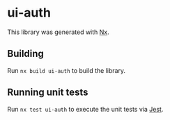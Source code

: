 # ui-auth

This library was generated with [Nx](https://nx.dev).

## Building

Run `nx build ui-auth` to build the library.

## Running unit tests

Run `nx test ui-auth` to execute the unit tests via [Jest](https://jestjs.io).
